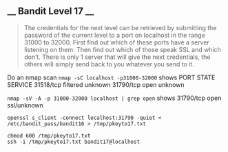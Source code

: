 __ Bandit Level 17 __
---
> The credentials for the next level can be retrieved by submitting the password of the current level to a port on localhost in the range 31000 to 32000. First find out which of these ports have a server listening on them. Then find out which of those speak SSL and which don’t. There is only 1 server that will give the next credentials, the others will simply send back to you whatever you send to it.

Do an nmap scan `nmap -sC localhost -p31000-32000` shows
PORT      STATE    SERVICE
31518/tcp filtered unknown
31790/tcp open     unknown

`nmap -sV -A -p 31000-32000 localhost | grep open` shows
31790/tcp open     ssl/unknown
```
openssl s_client -connect localhost:31790 -quiet < /etc/bandit_pass/bandit16 > /tmp/pkeyto17.txt

chmod 600 /tmp/pkeyto17.txt
ssh -i /tmp/pkeyto17.txt bandit17@localhost
```
